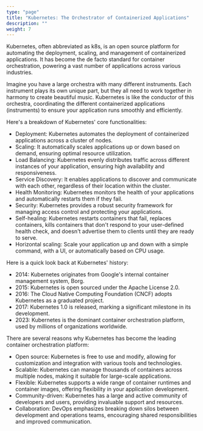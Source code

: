 ```yaml
---
type: "page"
title: "Kubernetes: The Orchestrator of Containerized Applications"
description: ""
weight: 7
---
```



Kubernetes, often abbreviated as k8s, is an open source platform for automating the deployment, scaling, and management of containerized applications. It has become the de facto standard for container orchestration, powering a vast number of applications across various industries.

Imagine you have a large orchestra with many different instruments. Each instrument plays its own unique part, but they all need to work together in harmony to create beautiful music. Kubernetes is like the conductor of this orchestra, coordinating the different containerized applications (instruments) to ensure your application runs smoothly and efficiently.

Here's a breakdown of Kubernetes' core functionalities:

- Deployment: Kubernetes automates the deployment of containerized applications across a cluster of nodes.
- Scaling: It automatically scales applications up or down based on demand, ensuring optimal resource utilization.
- Load Balancing: Kubernetes evenly distributes traffic across different instances of your application, ensuring high availability and responsiveness.
- Service Discovery: It enables applications to discover and communicate with each other, regardless of their location within the cluster.
- Health Monitoring: Kubernetes monitors the health of your applications and automatically restarts them if they fail.
- Security: Kubernetes provides a robust security framework for managing access control and protecting your applications.
- Self-healing: Kubernetes restarts containers that fail, replaces containers, kills containers that don't respond to your user-defined health check, and doesn't advertise them to clients until they are ready to serve.
- Horizontal scaling: Scale your application up and down with a simple command, with a UI, or automatically based on CPU usage.

Here is a quick look back at Kubernetes' history:

- 2014: Kubernetes originates from Google's internal container management system, Borg.
- 2015: Kubernetes is open sourced under the Apache License 2.0.
- 2016: The Cloud Native Computing Foundation (CNCF) adopts Kubernetes as a graduated project.
- 2017: Kubernetes 1.0 is released, marking a significant milestone in its development.
- 2023: Kubernetes is the dominant container orchestration platform, used by millions of organizations worldwide.

There are several reasons why Kubernetes has become the leading container orchestration platform:

- Open source: Kubernetes is free to use and modify, allowing for customization and integration with various tools and technologies.
- Scalable: Kubernetes can manage thousands of containers across multiple nodes, making it suitable for large-scale applications.
- Flexible: Kubernetes supports a wide range of container runtimes and container images, offering flexibility in your application development.
- Community-driven: Kubernetes has a large and active community of developers and users, providing invaluable support and resources.
- Collaboration: DevOps emphasizes breaking down silos between development and operations teams, encouraging shared responsibilities and improved communication.